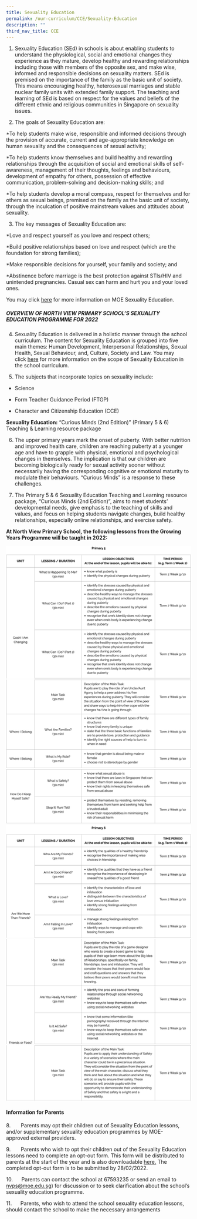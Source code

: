 ```yaml
---
title: Sexuality Education
permalink: /our-curriculum/CCE/Sexuality-Education
description: ""
third_nav_title: CCE
---
```

1.  Sexuality Education (SEd) in schools is about enabling students to understand the physiological, social and emotional changes they experience as they mature, develop healthy and rewarding relationships including those with members of the opposite sex, and make wise, informed and responsible decisions on sexuality matters. SEd is premised on the importance of the family as the basic unit of society. This means encouraging healthy, heterosexual marriages and stable nuclear family units with extended family support. The teaching and learning of SEd is based on respect for the values and beliefs of the different ethnic and religious communities in Singapore on sexuality issues.           



  

2.  The goals of Sexuality Education are:

*To help students make wise, responsible and informed decisions through the provision of accurate, current and age-appropriate knowledge on human sexuality and the consequences of sexual activity;

*To help students know themselves and build healthy and rewarding relationships through the acquisition of social and emotional skills of self-awareness, management of their thoughts, feelings and behaviours, development of empathy for others, possession of effective communication, problem-solving and decision-making skills; and

*To help students develop a moral compass, respect for themselves and for others as sexual beings, premised on the family as the basic unit of society, through the inculcation of positive mainstream values and attitudes about sexuality.
  


  

3.  The key messages of Sexuality Education are:

*Love and respect yourself as you love and respect others;

*Build positive relationships based on love and respect (which are the foundation for strong families);

*Make responsible decisions for yourself, your family and society; and

*Abstinence before marriage is the best protection against STIs/HIV and unintended pregnancies. Casual sex can harm and hurt you and your loved ones.
  

You may click [here](https://www.moe.gov.sg/programmes/sexuality-education) for more information on MOE Sexuality Education.

##### **OVERVIEW OF NORTH VIEW PRIMARY SCHOOL’S SEXUALITY EDUCATION PROGRAMME FOR 2022**


4.  Sexuality Education is delivered in a holistic manner through the school curriculum. The content for Sexuality Education is grouped into five main themes: Human Development, Interpersonal Relationships, Sexual Health, Sexual Behaviour, and, Culture, Society and Law. You may click [here](https://www.moe.gov.sg/programmes/sexuality-education/scope-and-teaching-approach) for more information on the scope of Sexuality Education in the school curriculum.

  

5.  The subjects that incorporate topics on sexuality include:

  

* Science

* Form Teacher Guidance Period (FTGP)

* Character and Citizenship Education (CCE)

  

**Sexuality Education:** “Curious Minds (2nd Edition)” (Primary 5 & 6) Teaching & Learning resource package

  

6.  The upper primary years mark the onset of puberty. With better nutrition and improved health care, children are reaching puberty at a younger age and have to grapple with physical, emotional and psychological changes in themselves. The implication is that our children are becoming biologically ready for sexual activity sooner without necessarily having the corresponding cognitive or emotional maturity to modulate their behaviours. “Curious Minds” is a response to these challenges.

  

7.  The Primary 5 & 6 Sexuality Education Teaching and Learning resource package, “Curious Minds (2nd Edition)”, aims to meet students’ developmental needs, give emphasis to the teaching of skills and values, and focus on helping students navigate changes, build healthy relationships, especially online relationships, and exercise safety.

**At North View Primary School, the following lessons from the Growing Years Programme will be taught in 2022:**

![](/images/Curriculum/Sexual%20Education/photo_6264724424653648093_w.png)
![](/images/Curriculum/Sexual%20Education/photo_6264724424653648094_w.png)
![](/images/Curriculum/Sexual%20Education/photo_6264724424653648095_w.png)
![](/images/Curriculum/Sexual%20Education/photo_6264724424653648096_w.png)
![](/images/Curriculum/Sexual%20Education/photo_6264724424653648097_w.png)
![](/images/Curriculum/Sexual%20Education/photo_6264724424653648098_w.png)

#### **Information for Parents**


8.       Parents may opt their children out of Sexuality Education lessons, and/or supplementary sexuality education programmes by MOE-approved external providers.

9.       Parents who wish to opt their children out of the Sexuality Education lessons need to complete an opt-out form. This form will be distributed to parents at the start of the year and is also downloadable [here.](https://northviewpri.moe.edu.sg/qql/slot/u179/Growing%20Years%20Opt%20Out%20Form.pdf) The completed opt-out form is to be submitted by 28/02/2022.

10.      Parents can contact the school at 67593235 or send an email to nvps@moe.edu.sg) for discussion or to seek clarification about the school’s sexuality education programme.

11.      Parents, who wish to attend the school sexuality education lessons, should contact the school to make the necessary arrangements